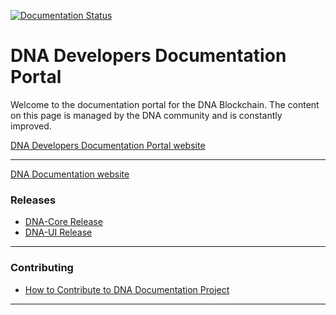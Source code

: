 [![Documentation Status](https://readthedocs.org/projects/dev-doc/badge/?version=latest)](https://dev-doc.readthedocs.io/en/latest/?badge=latest)

# DNA Developers Documentation Portal

Welcome to the documentation portal for the DNA Blockchain. The content on this page is managed by the DNA community and is constantly improved.

[DNA Developers Documentation Portal website](http://dev.bitshares.works/en/master/)

----------------

[DNA Documentation website](http://how.bitshares.works/en/master/)

### Releases
- [DNA-Core Release](https://github.com/mvs-org/dna-core/releases)
- [DNA-UI Release](https://github.com/bitshares/bitshares-ui/releases)

***

### Contributing

- [How to Contribute to DNA Documentation Project](https://github.com/bitshares/dev.bitshares.works/blob/master/CONTRIBUTING.md)


***
